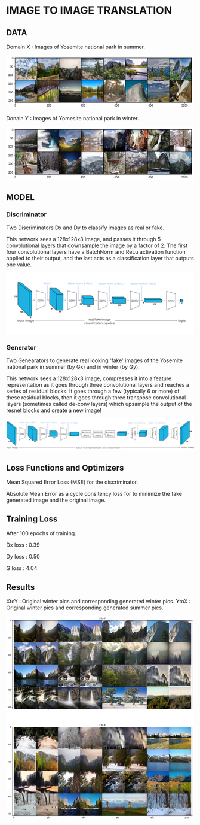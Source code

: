 # IMAGE TO IMAGE TRANSLATION

## DATA

Domain X : Images of Yosemite national park in summer.

![Alt text](./Images/download.png?raw=true)

Donain Y : Images of Yomesite national park in winter.

![Alt text](./Images/download1.png?raw=true)

## MODEL

### Discriminator 

Two Discriminators Dx and Dy to classify images as real or fake.

This network sees a 128x128x3 image, and passes it through 5 convolutional layers that downsample the image by a factor of 2. The first four convolutional layers have a BatchNorm and ReLu activation function applied to their output, and the last acts as a classification layer that outputs one value.

![Alt text](./Images/discriminator_layers.png?raw=true)

### Generator

Two Genearators to generate real looking 'fake' images of the Yosemite national park in summer (by Gx) and in winter (by Gy).

This network sees a 128x128x3 image, compresses it into a feature representation as it goes through three convolutional layers and reaches a series of residual blocks. It goes through a few (typically 6 or more) of these residual blocks, then it goes through three transpose convolutional layers (sometimes called de-conv layers) which upsample the output of the resnet blocks and create a new image!

![Alt text](./Images/cyclegan_generator_ex.png?raw=true)



## Loss Functions and Optimizers
 
Mean Squared Error Loss (MSE) for the discriminator.

Absolute Mean Error as a cycle consitency loss for to minimize the fake generated image and the original image.

## Training Loss 

After 100 epochs of training. 

Dx loss : 0.39

Dy loss : 0.50

G loss : 4.04
 
## Results 

XtoY : Original winter pics and corresponding generated winter pics.
YtoX : Original winter pics and corresponding generated summer pics.

![Alt text](./Images/x2y.png?raw=true)






